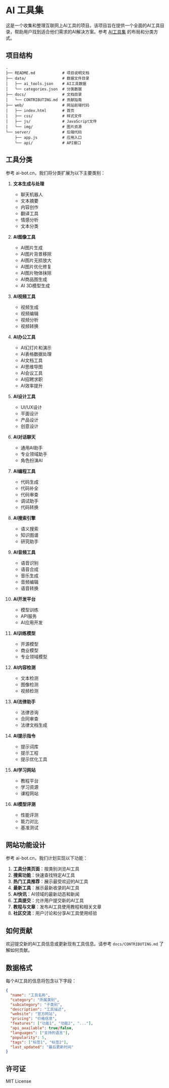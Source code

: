 # AI 工具集

这是一个收集和整理互联网上AI工具的项目。该项目旨在提供一个全面的AI工具目录，帮助用户找到适合他们需求的AI解决方案。参考 [AI工具集](https://ai-bot.cn/) 的布局和分类方式。

## 项目结构

```
.
├── README.md            # 项目说明文档
├── data/                # 数据文件目录
│   ├── ai_tools.json    # AI工具数据
│   └── categories.json  # 分类数据
├── docs/                # 文档目录
│   └── CONTRIBUTING.md  # 贡献指南
├── web/                 # 网站前端代码
│   ├── index.html       # 首页
│   ├── css/             # 样式文件
│   ├── js/              # JavaScript文件
│   └── img/             # 图片资源
└── server/              # 后端代码
    ├── app.js           # 应用入口
    └── api/             # API接口
```

## 工具分类

参考 ai-bot.cn，我们将分类扩展为以下主要类别：

1. **文本生成与处理**
   - 聊天机器人
   - 文本摘要
   - 内容创作
   - 翻译工具
   - 情感分析
   - 文本分类

2. **AI图像工具**
   - AI图片生成
   - AI图片背景移除
   - AI图片无损放大
   - AI图片优化修复
   - AI图片物体抹除
   - AI商品图生成
   - AI 3D模型生成

3. **AI视频工具**
   - 视频生成
   - 视频编辑
   - 视频分析
   - 视频转换

4. **AI办公工具**
   - AI幻灯片和演示
   - AI表格数据处理
   - AI文档工具
   - AI思维导图
   - AI会议工具
   - AI招聘求职
   - AI效率提升

5. **AI设计工具**
   - UI/UX设计
   - 平面设计
   - 产品设计
   - 创意设计

6. **AI对话聊天**
   - 通用AI助手
   - 专业领域助手
   - 角色扮演AI

7. **AI编程工具**
   - 代码生成
   - 代码补全
   - 代码审查
   - 调试助手
   - 代码转换

8. **AI搜索引擎**
   - 语义搜索
   - 知识图谱
   - 研究助手

9. **AI音频工具**
   - 语音识别
   - 语音合成
   - 音乐生成
   - 音频编辑
   - 语音转换

10. **AI开发平台**
    - 模型训练
    - API服务
    - AI应用开发

11. **AI训练模型**
    - 开源模型
    - 商业模型
    - 专业领域模型

12. **AI内容检测**
    - 文本检测
    - 图像检测
    - 视频检测

13. **AI法律助手**
    - 法律咨询
    - 合同审查
    - 法律文档生成

14. **AI提示指令**
    - 提示词库
    - 提示工程
    - 提示优化工具

15. **AI学习网站**
    - 教程平台
    - 学习资源
    - 课程网站

16. **AI模型评测**
    - 性能评测
    - 能力对比
    - 基准测试

## 网站功能设计

参考 ai-bot.cn，我们计划实现以下功能：

1. **工具分类页面**：按类别浏览AI工具
2. **搜索功能**：快速查找特定AI工具
3. **热门工具推荐**：展示最受欢迎的AI工具
4. **最新工具**：展示最新收录的AI工具
5. **AI快讯**：AI领域的最新动态和新闻
6. **工具提交**：允许用户提交新的AI工具
7. **教程与文章**：发布AI工具使用教程和相关文章
8. **社区交流**：用户讨论和分享AI工具使用经验

## 如何贡献

欢迎提交新的AI工具信息或更新现有工具信息。请参考 `docs/CONTRIBUTING.md` 了解如何贡献。

## 数据格式

每个AI工具的信息将包含以下字段：

```json
{
  "name": "工具名称",
  "category": "所属类别",
  "subcategory": "子类别",
  "description": "工具描述",
  "website": "官方网站",
  "pricing": "价格信息",
  "features": ["功能1", "功能2", "..."],
  "api_available": true/false,
  "languages": ["支持的语言"],
  "popularity": 5,
  "tags": ["标签1", "标签2"],
  "last_updated": "最后更新时间"
}
```

## 许可证

MIT License 